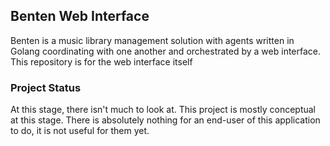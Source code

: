 Benten Web Interface
--------------------

Benten is a music library management solution with agents written in Golang coordinating with one another and orchestrated by a web interface. This repository is for the web interface itself

### Project Status

At this stage, there isn't much to look at. This project is mostly conceptual at this stage. There is absolutely nothing for an end-user of this application to do, it is not useful for them yet.

